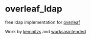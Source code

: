 # overleaf_ldap
free ldap implementation for [overleaf](https://github.com/overleaf/overleaf)

Work by [kemnitzs](https://github.com/kemnitzs) and [worksasintended](https://github.com/worksasintended)
